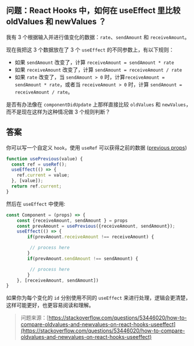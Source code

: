## 问题：React Hooks 中，如何在 useEffect 里比较 oldValues 和 newValues ？

我有 3 个根据输入并进行值变化的数据：`rate`、`sendAmount` 和 `receiveAmount`。

现在我把这 3 个数据放在了 3 个 `useEffect` 的不同参数上，有以下规则：

- 如果 `sendAmount` 改变了，计算 `receiveAmount = sendAmount * rate`
- 如果 `receiveAmount` 改变了，计算 `sendAmount = receiveAmount / rate`
- 如果 `rate` 改变了，当 `sendAmount > 0` 时，计算`receiveAmount = sendAmount * rate`，或者当 `receiveAmount > 0` 时，计算 `sendAmount = receiveAmount / rate`。

是否有办法像在 `componentDidUpdate` 上那样直接比较 `oldValues` 和 `newValues`，而不是现在这样为这种情况做 3 个规则判断？

## 答案

你可以写一个自定义 `hook`，使用 `useRef` 可以获得之前的数据 ([previous props](https://zh-hans.reactjs.org/docs/hooks-faq.html#how-to-get-the-previous-props-or-state))

```js
function usePrevious(value) {
  const ref = useRef();
  useEffect(() => {
    ref.current = value;
  }, [value]);
  return ref.current;
}
```

然后在 `useEffect` 中使用:

```js
const Component = (props) => {
    const {receiveAmount, sendAmount } = props
    const prevAmount = usePrevious({receiveAmount, sendAmount});
    useEffect(() => {
        if(prevAmount.receiveAmount !== receiveAmount) {

         // process here
        }
        if(prevAmount.sendAmount !== sendAmount) {

         // process here
        }
    }, [receiveAmount, sendAmount])
}
```

如果你为每个变化的 `id` 分别使用不同的 `useEffect` 来进行处理，逻辑会更清楚，这样可能更好，也更容易阅读和理解。

> 问题来源：[https://stackoverflow.com/questions/53446020/how-to-compare-oldvalues-and-newvalues-on-react-hooks-useeffect](https://stackoverflow.com/questions/53446020/how-to-compare-oldvalues-and-newvalues-on-react-hooks-useeffect)
